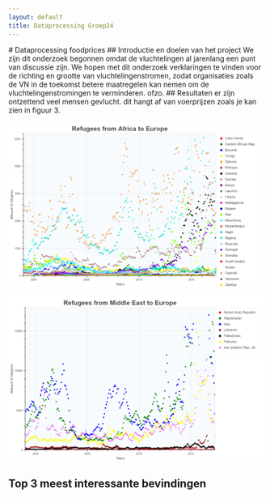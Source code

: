 ```yaml
---
layout: default
title: Dataprocessing Groep24
---
```

<link rel="stylesheet" type="text/css" href="/css/main.css">
<title>Dataprocessing Groep24</title>
# Dataprocessing foodprices
## Introductie en doelen van het project
We zijn dit onderzoek begonnen omdat de vluchtelingen al jarenlang een punt van discussie zijn. We hopen met dit onderzoek verklaringen te vinden voor de richting en grootte van vluchtelingenstromen, zodat organisaties zoals de VN in de toekomst betere maatregelen kan nemen om de vluchtelingenstromingen te verminderen. ofzo.
## Resultaten
er zijn ontzettend veel mensen gevlucht. dit hangt af van voerprijzen zoals je kan zien in figuur 3.

![Refugees from Africa to Europe](/docs/plot_refugees_from_Africa_to_Europe.png)

![Refugees from the Middle East to Europe](/docs/plot_refugees_from_Middle_East_to_Europe.png)

## Top 3 meest interessante bevindingen
